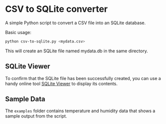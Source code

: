 # CSV to SQLite converter

A simple Python script to convert a CSV file into an SQLite database.

Basic usage:

```bash
python csv-to-sqlite.py <mydata.csv>
```

This will create an SQLite file named mydata.db in the same directory.

## SQLite Viewer

To confirm that the SQLite file has been successfully created, you can use a
handy online tool [SQLite Viewer](https://inloop.github.io/sqlite-viewer/) to
display its contents.

## Sample Data

The `examples` folder contains temperature and humidity data that shows a
sample output from the script.
